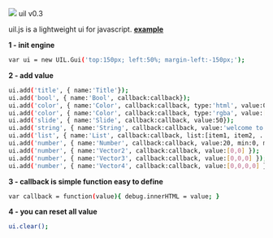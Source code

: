 <img src="http://lo-th.github.io/uil/images/U_128.jpg"/> uil v0.3

uil.js is a lightweight ui for javascript.
[**example**](http://lo-th.github.io/uil/index.html)

**1 - init engine**
```sh
var ui = new UIL.Gui('top:150px; left:50%; margin-left:-150px;');
```
**2 - add value**
```sh
ui.add('title', { name:'Title'});
ui.add('bool', { name:'Bool', callback:callback});
ui.add('color', { name:'Color', callback:callback, type:'html', value:0xff0000});
ui.add('color', { name:'Color', callback:callback, type:'rgba', value:[0,1,1,1]});
ui.add('slide', { name:'Slide', callback:callback, value:50});
ui.add('string', { name:'String', callback:callback, value:'welcome to uil'});
ui.add('list', { name:'List', callback:callback, list:[item1, item2, ...]});
ui.add('number', { name:'Number', callback:callback, value:20, min:0, max:10, precision:2, step:0.01 });
ui.add('number', { name:'Vector2', callback:callback, value:[0,0] });
ui.add('number', { name:'Vector3', callback:callback, value:[0,0,0] });
ui.add('number', { name:'Vector4', callback:callback, value:[0,0,0,0] });
```
**3 - callback is simple function easy to define**
```sh
var callback = function(value){ debug.innerHTML = value; }
```
**4 - you can reset all value**
```sh
ui.clear();
```